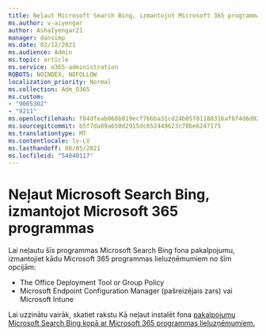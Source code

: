 ```yaml
---
title: Neļaut Microsoft Search Bing, izmantojot Microsoft 365 programmas
ms.author: v-aiyengar
author: AshaIyengar21
manager: dansimp
ms.date: 03/12/2021
ms.audience: Admin
ms.topic: article
ms.service: o365-administration
ROBOTS: NOINDEX, NOFOLLOW
localization_priority: Normal
ms.collection: Adm_O365
ms.custom:
- "9005302"
- "9211"
ms.openlocfilehash: f84dfeab060b819ecf76bba31cd24b05f01188316af8f4d6d02e205f8dd18b97
ms.sourcegitcommit: b5f7da89a650d2915dc652449623c78be6247175
ms.translationtype: MT
ms.contentlocale: lv-LV
ms.lasthandoff: 08/05/2021
ms.locfileid: "54040117"
---
```

# <a name="prevent-microsoft-search-in-bing-from-installing-with-microsoft-365-apps"></a>Neļaut Microsoft Search Bing, izmantojot Microsoft 365 programmas

Lai neļautu šīs programmas Microsoft Search Bing fona pakalpojumu, izmantojiet kādu Microsoft 365 programmas lieluzņēmumiem no šīm opcijām:

- The Office Deployment Tool or Group Policy
- Microsoft Endpoint Configuration Manager (pašreizējais zars) vai Microsoft Intune

Lai uzzinātu vairāk, skatiet rakstu Kā neļaut instalēt fona [pakalpojumu Microsoft Search Bing kopā ar Microsoft 365 programmas lieluzņēmumiem.](https://go.microsoft.com/fwlink/?linkid=2151946)
